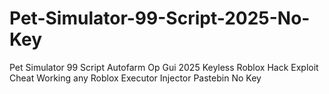 # Pet-Simulator-99-Script-2025-No-Key
Pet Simulator 99 Script Autofarm Op Gui 2025 Keyless Roblox Hack Exploit Cheat Working any Roblox Executor Injector Pastebin No Key

